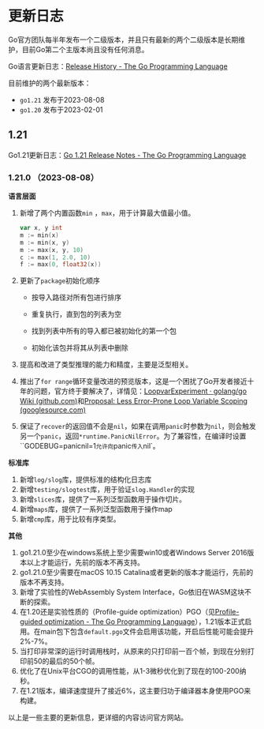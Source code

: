 # 更新日志

Go官方团队每半年发布一个二级版本，并且只有最新的两个二级版本是长期维护，目前Go第二个主版本尚且没有任何消息。

Go语言更新日志：[Release History - The Go Programming Language](https://go.dev/doc/devel/release)

目前维护的两个最新版本：

- `go1.21` 发布于2023-08-08
- `go1.20` 发布于2023-02-01



## 1.21

Go1.21更新日志：[Go 1.21 Release Notes - The Go Programming Language](https://go.dev/doc/go1.21)

### 1.21.0 （2023-08-08）

**语言层面**

1. 新增了两个内置函数`min` ，`max`，用于计算最大值最小值。

    ```go
    var x, y int
    m := min(x)                 
    m := min(x, y)             
    m := max(x, y, 10)         
    c := max(1, 2.0, 10)      
    f := max(0, float32(x))
    ```

2. 更新了`package`初始化顺序

    - 按导入路径对所有包进行排序


    - 重复执行，直到包的列表为空


    - 找到列表中所有的导入都已被初始化的第一个包


    - 初始化该包并将其从列表中删除

3. 提高和改进了类型推理的能力和精度，主要是泛型相关。

4. 推出了`for range`循环变量改进的预览版本，这是一个困扰了Go开发者接近十年的问题，官方终于要解决了，详情见：[LoopvarExperiment · golang/go Wiki (github.com)](https://github.com/golang/go/wiki/LoopvarExperiment)和[Proposal: Less Error-Prone Loop Variable Scoping (googlesource.com)](https://go.googlesource.com/proposal/+/master/design/60078-loopvar.md)

5. 保证了`recover`的返回值不会是`nil`，如果在调用`panic`时参数为`nil`，则会触发另一个`panic`，返回`*runtime.PanicNilError`。为了兼容性，在编译时设置``GODEBUG=panicnil=1`允许向`panic`传入`nil`。

**标准库**

1. 新增`log/slog`库，提供标准的结构化日志库
2. 新增`testing/slogtest`库，用于验证`slog.Handler`的实现
3. 新增`slices`库，提供了一系列泛型函数用于操作切片。
4. 新增`maps`库，提供了一系列泛型函数用于操作map
5. 新增`cmp`库，用于比较有序类型。

**其他**

1. go1.21.0至少在windows系统上至少需要win10或者Windows Server 2016版本以上才能运行，先前的版本不再支持。
2. go1.21.0至少需要在macOS 10.15 Catalina或者更新的版本才能运行，先前的版本不再支持。
3. 新增了实验性的WebAssembly System Interface，Go依旧在WASM这块不断的探索。
4.  在1.20还是实验性质的（Profile-guide optimization）PGO（见[Profile-guided optimization - The Go Programming Language](https://go.dev/doc/pgo)），1.21版本正式启用。在main包下包含`default.pgo`文件会启用该功能，开启后性能可能会提升2%-7%。
5. 当打印非常深的运行时调用栈时，从原来的只打印前一百个帧，到现在分别打印前50的最后的50个帧。
6. 优化了在Unix平台CGO的调用性能，从1-3微秒优化到了现在的100-200纳秒。
7. 在1.21版本，编译速度提升了接近6%，这主要归功于编译器本身使用PGO来构建。

以上是一些主要的更新信息，更详细的内容访问官方网站。